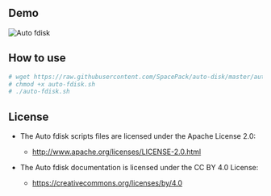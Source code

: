 ## Demo

![Auto fdisk](http://i2.bvimg.com/1949/2bb849d083e33b6d.png) 

## How to use

```bash
# wget https://raw.githubusercontent.com/SpacePack/auto-disk/master/auto-fdisk.sh
# chmod +x auto-fdisk.sh
# ./auto-fdisk.sh
```

## License

- The Auto fdisk scripts files are licensed under the Apache License 2.0:
  - http://www.apache.org/licenses/LICENSE-2.0.html

- The Auto fdisk documentation is licensed under the CC BY 4.0 License:
  - https://creativecommons.org/licenses/by/4.0
